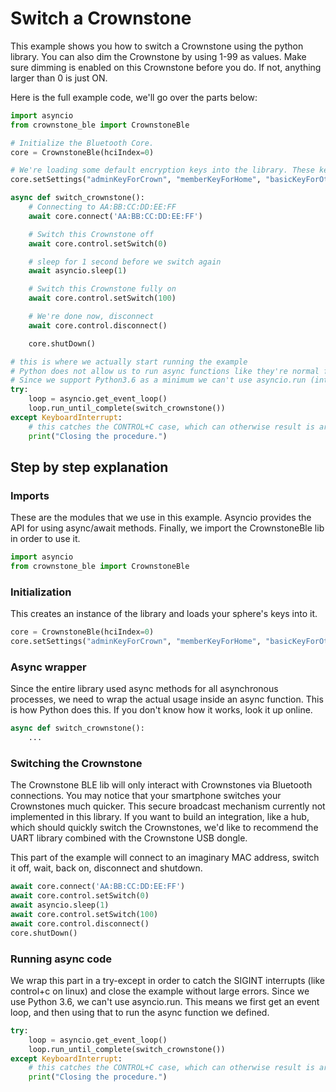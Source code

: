 # Switch a Crownstone

This example shows you how to switch a Crownstone using the python library. You can also dim the Crownstone by using  1-99 as values. Make sure dimming is enabled on this Crownstone before you do. If not, anything larger than 0 is just ON.

Here is the full example code, we'll go over the parts below:

```python
import asyncio
from crownstone_ble import CrownstoneBle

# Initialize the Bluetooth Core.
core = CrownstoneBle(hciIndex=0)

# We're loading some default encryption keys into the library. These keys can be 16 character ASCII, or 32 character hexstrings.
core.setSettings("adminKeyForCrown", "memberKeyForHome", "basicKeyForOther", "MyServiceDataKey", "aLocalizationKey", "MyGoodMeshAppKey", "MyGoodMeshNetKey")

async def switch_crownstone():
    # Connecting to AA:BB:CC:DD:EE:FF
    await core.connect('AA:BB:CC:DD:EE:FF')

    # Switch this Crownstone off
    await core.control.setSwitch(0)

    # sleep for 1 second before we switch again
    await asyncio.sleep(1)

    # Switch this Crownstone fully on
    await core.control.setSwitch(100)

    # We're done now, disconnect
    await core.control.disconnect()

    core.shutDown()

# this is where we actually start running the example
# Python does not allow us to run async functions like they're normal functions.
# Since we support Python3.6 as a minimum we can't use asyncio.run (introduced in 3.7)
try:
    loop = asyncio.get_event_loop()
    loop.run_until_complete(switch_crownstone())
except KeyboardInterrupt:
    # this catches the CONTROL+C case, which can otherwise result is arbitrary interrupt errors.
    print("Closing the procedure.")
```

## Step by step explanation

### Imports

These are the modules that we use in this example. 
Asyncio provides the API for using async/await methods. Finally, we import the CrownstoneBle lib in order to use it.
```python
import asyncio
from crownstone_ble import CrownstoneBle
```

### Initialization
This creates an instance of the library and loads your sphere's keys into it.
```python
core = CrownstoneBle(hciIndex=0)
core.setSettings("adminKeyForCrown", "memberKeyForHome", "basicKeyForOther", "MyServiceDataKey", "aLocalizationKey", "MyGoodMeshAppKey", "MyGoodMeshNetKey")
```

### Async wrapper
Since the entire library used async methods for all asynchronous processes, we need to wrap the actual usage inside an async function.
This is how Python does this. If you don't know how it works, look it up online. 
```python
async def switch_crownstone():
    ...
```

### Switching the Crownstone
The Crownstone BLE lib will only interact with Crownstones via Bluetooth connections. You may notice that your smartphone switches your Crownstones much quicker.
This secure broadcast mechanism currently not implemented in this library. If you want to build an integration, like a hub, which should quickly switch the Crownstones, 
we'd like to recommend the UART library combined with the Crownstone USB dongle.

This part of the example will connect to an imaginary MAC address, switch it off, wait, back on, disconnect and shutdown.
```python
await core.connect('AA:BB:CC:DD:EE:FF')
await core.control.setSwitch(0)
await asyncio.sleep(1)
await core.control.setSwitch(100)
await core.control.disconnect()
core.shutDown()
```

### Running async code
We wrap this part in a try-except in order to catch the SIGINT interrupts (like control+c on linux) and close the example without large errors.
Since we use Python 3.6, we can't use asyncio.run. This means we first get an event loop, and then using that to run the async function we defined.
```python
try:
    loop = asyncio.get_event_loop()
    loop.run_until_complete(switch_crownstone())
except KeyboardInterrupt:
    # this catches the CONTROL+C case, which can otherwise result is arbitrary interrupt errors.
    print("Closing the procedure.")
```
